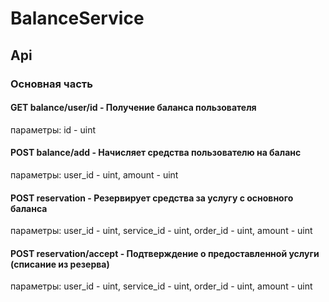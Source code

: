 # BalanceService

## Api
### Основная часть
#### GET balance/user/id - Получение баланса пользователя
параметры: id - uint
#### POST balance/add - Начисляет средства пользователю на баланс 
параметры: user_id - uint, amount - uint
#### POST reservation - Резервирует средства за услугу с основного баланса
параметры: user_id - uint, service_id - uint, order_id - uint, amount - uint
#### POST reservation/accept - Подтверждение о предоставленной услуги (списание из резерва)
параметры: user_id - uint, service_id - uint, order_id - uint, amount - uint

